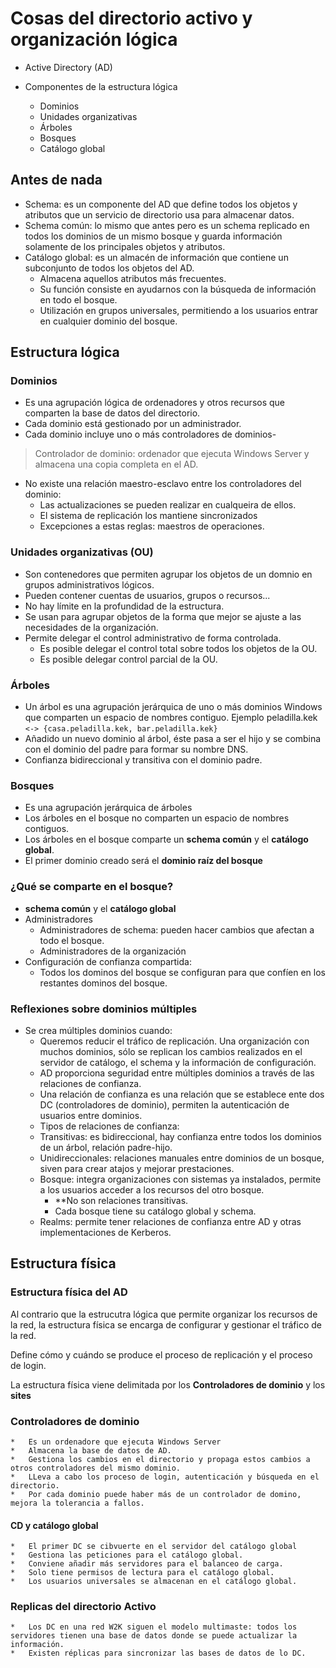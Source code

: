 # Cosas del directorio activo y organización lógica

*	Active Directory (AD)

*	Componentes de la estructura lógica
	*	Dominios
	*	Unidades organizativas
	*	Árboles
	*	Bosques
	*	Catálogo global

## Antes de nada

*   Schema: es un componente del AD que define todos los objetos y atributos que un servicio de directorio usa para almacenar datos.
*   Schema común: lo mismo que antes pero es un schema replicado en todos los dominios de un mismo bosque y guarda información solamente de los principales objetos y atributos.
*   Catálogo global: es un almacén de información que contiene un subconjunto de todos los objetos del AD.
    *	Almacena aquellos atributos más frecuentes.
    *	Su función consiste en ayudarnos con la búsqueda de información en todo el bosque.
    *	Utilización en grupos universales, permitiendo a los usuarios entrar en cualquier dominio del bosque.

## Estructura lógica

### Dominios

*	Es una agrupación lógica de ordenadores y otros recursos que comparten la base de datos del directorio.
*	Cada dominio está gestionado por un administrador.
*	Cada dominio incluye uno o más controladores de dominios-

>Controlador de dominio: ordenador que ejecuta Windows Server y almacena una copia completa en el AD.

*	No existe una relación maestro-esclavo entre los controladores del dominio:
	*	Las actualizaciones se pueden realizar en cualqueira de ellos.
	*	El sistema de replicación los mantiene sincronizados
	*	Excepciones a estas reglas: maestros de operaciones.

### Unidades organizativas (OU)

*   Son contenedores que permiten agrupar los objetos de un domnio en grupos administrativos lógicos.
*   Pueden contener cuentas de usuarios, grupos o recursos...
*   No hay límite en la profundidad de la estructura.
*   Se usan para agrupar objetos de la forma que mejor se ajuste a las necesidades de la organización.
*   Permite delegar el control administrativo de forma controlada.
    *	Es posible delegar el control total sobre todos los objetos de la OU.
    *	Es posible delegar control parcial de la OU.

### Árboles

*   Un árbol es una agrupación jerárquica de uno o más dominios Windows que comparten un espacio de nombres contiguo. Ejemplo peladilla.kek `<-> {casa.peladilla.kek, bar.peladilla.kek}`
*   Añadido un nuevo dominio al árbol, éste pasa a ser el hijo y se combina con el dominio del padre para formar su nombre DNS.
*   Confianza bidireccional y transitiva con el dominio padre.

### Bosques

*   Es una agrupación jerárquica de árboles
*   Los árboles en el bosque no comparten un espacio de nombres contiguos.
*   Los árboles en el bosque comparte un **schema común** y el **catálogo global**.
*   El primer dominio creado será el **dominio raíz del bosque**

### ¿Qué se comparte en el bosque?

*   **schema común** y el **catálogo global**
*   Administradores
    *	Administradores de schema: pueden hacer cambios que afectan a todo el bosque.
    *	Administradores de la organización
*   Configuración de confianza compartida:
    *	Todos los dominos del bosque se configuran para que confíen en los restantes dominos del bosque.

### Reflexiones sobre dominios múltiples

*   Se crea múltiples dominios cuando:
    *	Queremos reducir el tráfico de replicación. Una organización con muchos dominios, sólo se replican los cambios realizados en el servidor de catálogo, el schema y la información de configuración.
    *	AD proporciona seguridad entre múltiples dominios a través de las relaciones de confianza.
    *	Una relación de confianza es una relación que se establece ente dos DC (controladores de dominio), permiten la autenticación de usuarios entre dominios.
    *	Tipos de relaciones de confianza:
	*   Transitivas: es bidireccional, hay confianza entre todos los dominios de un árbol, relación padre-hijo.
	*   Unidireccionales: relaciones manuales entre dominios de un bosque, siven para crear atajos y mejorar prestaciones.
	*   Bosque: integra organizaciones con sistemas ya instalados, permite a los usuarios acceder a los recursos del otro bosque.
	    *	**No son relaciones transitivas.
	    *	Cada bosque tiene su catálogo global y schema.
	*   Realms: permite tener relaciones de confianza entre AD y otras implementaciones de Kerberos.

## Estructura física

### Estructura física del AD

Al contrario que la estrucutra lógica que permite organizar los recursos de la red, la estructura física se encarga de configurar y gestionar el tráfico de la red.

Define cómo y cuándo se produce el proceso de replicación y el proceso de login.

La estructura física viene delimitada por los **Controladores de dominio** y los **sites**

### Controladores de dominio

    *	Es un ordenadore que ejecuta Windows Server
    *	Almacena la base de datos de AD.
    *	Gestiona los cambios en el directorio y propaga estos cambios a otros controladores del mismo dominio.
    *	LLeva a cabo los proceso de login, autenticación y búsqueda en el directorio.
    *	Por cada dominio puede haber más de un controlador de domino, mejora la tolerancia a fallos.

#### CD y catálogo global

    *	El primer DC se cibvuerte en el servidor del catálogo global
    *	Gestiona las peticiones para el catálogo global.
    *	Conviene añadir más servidores para el balanceo de carga.
    *	Solo tiene permisos de lectura para el catálogo global.
    *	Los usuarios universales se almacenan en el catálogo global.

### Replicas del directorio Activo

    *	Los DC en una red W2K siguen el modelo multimaste: todos los servidores tienen una base de datos donde se puede actualizar la información.
    *	Existen réplicas para sincronizar las bases de datos de lo DC.
